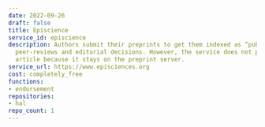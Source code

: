 ```yaml
---
date: 2022-09-26
draft: false
title: Episcience
service_id: episcience
description: Authors submit their preprints to get them indexed as “published” after
  peer-reviews and editorial decisions. However, the service does not publish the
  article because it stays on the preprint server.
service_url: https://www.episciences.org
cost: completely_free
functions:
- endorsement
repositories:
- hal
repo_count: 1
---
```



